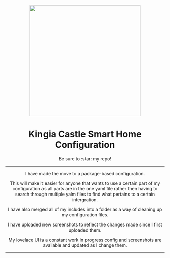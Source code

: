<p align="center">
  <img src="https://github.com/JamesMcCarthy79/Home-Assistant-Config/blob/master/HA%20Pics/Configuration.png" width="350"/>
</p>
<h1 align="center">Kingia Castle Smart Home Configuration</h1>
<p align="center">Be sure to :star: my repo!</br>
<hr *** </hr>

<p align="center">I have made the move to a package-based configuration.</p> 
<p align="center">This will make it easier for anyone that wants to use a certain part of my configuration as all parts are in the one yaml file rather then having to search through multiple yalm files to find what pertains to a certain intergration.</p> 
<p align="center">I have also merged all of my includes into a folder as a way of cleaning up my configuration files.</p> 
<p align="center">I have uploaded new screenshots to reflect the changes made since I first uploaded them.</p> 
<p align="center">My lovelace UI is a constant work in progress config and screenshots are available and updated as I change them.</p>
<hr --- <hr/>
